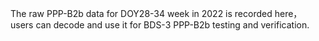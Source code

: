 The raw PPP-B2b data for DOY28-34 week in 2022 is recorded here，
users can decode and use it for BDS-3 PPP-B2b testing and verification.
